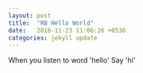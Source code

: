 ```yaml
---
layout: post
title:  "RB Hello World"
date:   2016-11-23 11:06:26 +0530
categories: jekyll update
---
```

When you listen to word 'hello' Say 'hi'